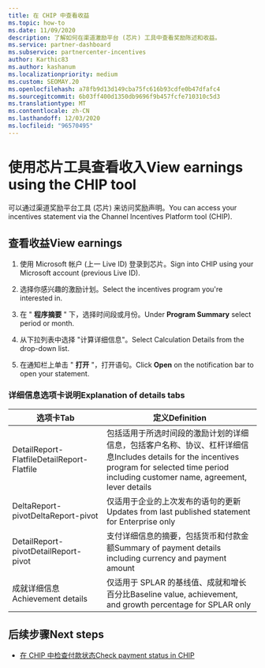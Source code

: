 ```yaml
---
title: 在 CHIP 中查看收益
ms.topic: how-to
ms.date: 11/09/2020
description: 了解如何在渠道激励平台 (芯片) 工具中查看奖励陈述和收益。
ms.service: partner-dashboard
ms.subservice: partnercenter-incentives
author: Karthic83
ms.author: kashanum
ms.localizationpriority: medium
ms.custom: SEOMAY.20
ms.openlocfilehash: a78fb9d13d149cba75fc616b93cdfe0b47dfafc4
ms.sourcegitcommit: 6b03ff400d1350db9696f9b457fcfe710310c5d3
ms.translationtype: MT
ms.contentlocale: zh-CN
ms.lasthandoff: 12/03/2020
ms.locfileid: "96570495"
---
```

# <a name="view-earnings-using-the-chip-tool"></a><span data-ttu-id="be86b-103">使用芯片工具查看收入</span><span class="sxs-lookup"><span data-stu-id="be86b-103">View earnings using the CHIP tool</span></span>

<span data-ttu-id="be86b-104">可以通过渠道奖励平台工具 (芯片) 来访问奖励声明。</span><span class="sxs-lookup"><span data-stu-id="be86b-104">You can access your incentives statement via the Channel Incentives Platform tool (CHIP).</span></span>

## <a name="view-earnings"></a><span data-ttu-id="be86b-105">查看收益</span><span class="sxs-lookup"><span data-stu-id="be86b-105">View earnings</span></span>

1. <span data-ttu-id="be86b-106">使用 Microsoft 帐户 (上一 Live ID) 登录到芯片。</span><span class="sxs-lookup"><span data-stu-id="be86b-106">Sign into CHIP using your Microsoft account (previous Live ID).</span></span>

2. <span data-ttu-id="be86b-107">选择你感兴趣的激励计划。</span><span class="sxs-lookup"><span data-stu-id="be86b-107">Select the incentives program you're interested in.</span></span>

3. <span data-ttu-id="be86b-108">在 " **程序摘要** " 下，选择时间段或月份。</span><span class="sxs-lookup"><span data-stu-id="be86b-108">Under **Program Summary** select period or month.</span></span> 
1. <span data-ttu-id="be86b-109">从下拉列表中选择 "计算详细信息"。</span><span class="sxs-lookup"><span data-stu-id="be86b-109">Select Calculation Details from the drop-down list.</span></span>
1.  <span data-ttu-id="be86b-110">在通知栏上单击 " **打开** "，打开语句。</span><span class="sxs-lookup"><span data-stu-id="be86b-110">Click **Open** on the notification bar  to open your statement.</span></span>

### <a name="explanation-of-details-tabs"></a><span data-ttu-id="be86b-111">详细信息选项卡说明</span><span class="sxs-lookup"><span data-stu-id="be86b-111">Explanation of details tabs</span></span>

|<span data-ttu-id="be86b-112">**选项卡**</span><span class="sxs-lookup"><span data-stu-id="be86b-112">**Tab**</span></span>|<span data-ttu-id="be86b-113">**定义**</span><span class="sxs-lookup"><span data-stu-id="be86b-113">**Definition**</span></span>|
|-------------|--------------------------|
|<span data-ttu-id="be86b-114">DetailReport-Flatfile</span><span class="sxs-lookup"><span data-stu-id="be86b-114">DetailReport-Flatfile</span></span>|<span data-ttu-id="be86b-115">包括适用于所选时间段的激励计划的详细信息，包括客户名称、协议、杠杆详细信息</span><span class="sxs-lookup"><span data-stu-id="be86b-115">Includes details for the incentives program for selected time period including customer name, agreement, lever details</span></span>|
|<span data-ttu-id="be86b-116">DeltaReport-pivot</span><span class="sxs-lookup"><span data-stu-id="be86b-116">DeltaReport-pivot</span></span>|<span data-ttu-id="be86b-117">仅适用于企业的上次发布的语句的更新</span><span class="sxs-lookup"><span data-stu-id="be86b-117">Updates from last published statement for Enterprise only</span></span>|
|<span data-ttu-id="be86b-118">DetailReport-pivot</span><span class="sxs-lookup"><span data-stu-id="be86b-118">DetailReport-pivot</span></span>|<span data-ttu-id="be86b-119">支付详细信息的摘要，包括货币和付款金额</span><span class="sxs-lookup"><span data-stu-id="be86b-119">Summary of payment details including currency and payment amount</span></span>|
|<span data-ttu-id="be86b-120">成就详细信息</span><span class="sxs-lookup"><span data-stu-id="be86b-120">Achievement details</span></span>|<span data-ttu-id="be86b-121">仅适用于 SPLAR 的基线值、成就和增长百分比</span><span class="sxs-lookup"><span data-stu-id="be86b-121">Baseline value, achievement, and growth percentage for SPLAR only</span></span>|

## <a name="next-steps"></a><span data-ttu-id="be86b-122">后续步骤</span><span class="sxs-lookup"><span data-stu-id="be86b-122">Next steps</span></span>

- [<span data-ttu-id="be86b-123">在 CHIP 中检查付款状态</span><span class="sxs-lookup"><span data-stu-id="be86b-123">Check payment status in CHIP</span></span>](chip-payment-status.md)